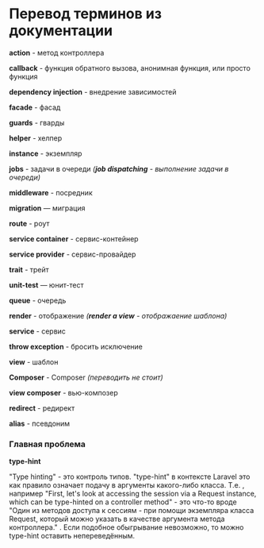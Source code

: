 # Перевод терминов из документации

**action** - метод контроллера

**callback** - функция обратного вызова, анонимная функция, или просто функция

**dependency injection** - внедрение зависимостей

**facade** - фасад

**guards** - гварды

**helper** - хелпер

**instance** - экземпляр

**jobs** - задачи в очереди _(**job dispatching** - выполнение задачи в очереди)_

**middleware** - посредник 

**migration** — миграция

**route** - роут

**service container** - сервис-контейнер

**service provider** - сервис-провайдер

**trait** - трейт

**unit-test** — юнит-тест

**queue** - очередь

**render** - отображение _(**render a view** - отображаение шаблона)_

**service** - сервис

**throw exception** - бросить исключение

**view** - шаблон

**Composer** - Composer _(переводить не стоит)_

**view composer** - вью-композер

**redirect** - редирект

**alias** - псевдоним

### Главная проблема

**type-hint**

"Type hinting" - это контроль типов. "type-hint" в контексте Laravel это как правило означает подачу в аргументы какого-либо класса. Т.е. , например "First, let's look at accessing the session via a Request instance, which can be type-hinted on a controller method" - это что-то вроде "Один из методов доступа к сессиям - при помощи экземпляра класса Request, который можно указать в качестве аргумента метода контроллера." . Если подобное обыгрывание невозможно, то можно type-hint оставить непереведённым.
